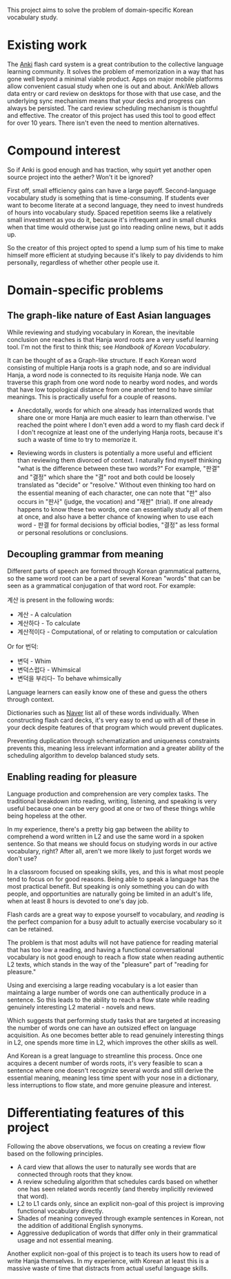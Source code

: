 This project aims to solve the problem of domain-specific Korean vocabulary study.
# Existing work
The [Anki](https://apps.ankiweb.net/) flash card system is a great contribution to the
collective language learning community. It solves the problem of memorization in a 
way that has gone well beyond a minimal viable product. Apps on major mobile platforms
allow convenient casual study when one is out and about. AnkiWeb allows data entry or
card review on desktops for those with that use case, and the underlying sync mechanism
means that your decks and progress can always be persisted. The card review scheduling 
mechanism is thoughtful and effective. The creator of this project has used this tool 
to good effect for over 10 years. There isn't even the need to mention alternatives.

# Compound interest
So if Anki is good enough and has traction, why squirt yet another open source project into
the aether? Won't it be ignored?

First off, small efficiency gains can have a large payoff. Second-language vocabulary study
is something that is time-consuming. If students ever want to become literate at a second language,
they need to invest hundreds of hours into vocabulary study. Spaced repetition seems like
a relatively small investment as you do it, because it's infrequent and in small chunks when
that time would otherwise just go into reading online news, but it adds up.

So the creator of this project opted to spend a lump sum of his time to make himself more efficient
at studying because it's likely to pay dividends to him personally, regardless of whether other
people use it.

# Domain-specific problems

## The graph-like nature of East Asian languages
While reviewing and studying vocabulary in Korean, the inevitable conclusion one reaches is that
Hanja word roots are a very useful learning tool. I'm not the first to think this; see 
*Handbook of Korean Vocabulary*.

It can be thought of as a Graph-like structure. If each Korean word consisting of multiple Hanja
roots is a graph node, and so are individual Hanja, a word node is connected to its requisite
Hanja node. We can traverse this graph from one word node to nearby word nodes, and words that
have low topological distance from one another tend to have similar meanings. This is practically
useful for a couple of reasons.

* Anecdotally, words for which one already has internalized words that share one or more Hanja are 
  much easier to learn than otherwise. I've reached the point where I don't even add a word to 
  my flash card deck if I don't recognize at least one of the underlying Hanja roots, because 
  it's such a waste of time to try to memorize it.

* Reviewing words in clusters is potentially a more useful and efficient than reviewing them divorced 
  of context. I naturally find myself thinking "what is the difference between these two words?" 
  For example, "판결" and "결정" which share the "결" root and both could be loosely translated as 
  "decide" or "resolve." Without even thinking too hard on the essential meaning of each character, 
  one can note that "판" also occurs in "판사" (judge, the vocation) and "재판" (trial). If one 
  already happens to know these two words, one can essentially study all of them at once, and also 
  have a better chance of knowing when to use each word - 판결 for formal decisions by official 
  bodies, "결정" as less formal or personal resolutions or conclusions.

## Decoupling grammar from meaning
Different parts of speech are formed through Korean grammatical patterns, so the same word root can
be a part of several Korean "words" that can be seen as a grammatical conjugation of that word root.
For example:

계산 is present in the following words:

* 계산 - A calculation
* 계산하다 - To calculate
* 계산적이다 - Computational, of or relating to computation or calculation

Or for 번덕:

* 변덕 - Whim
* 변덕스럽다 - Whimsical
* 변덕을 부리다- To behave whimsically

Language learners can easily know one of these and guess the others through context.

Dictionaries such as [Naver](https://endic.naver.com) list all of these words individually. When 
constructing flash card decks, it's very easy to end up with all of these in your deck despite
features of that program which would prevent duplicates.

Preventing duplication through schematization and uniqueness constraints prevents this, meaning less
irrelevant information and a greater ability of the scheduling algorithm to develop balanced study sets.

## Enabling reading for pleasure
Language production and comprehension are very complex tasks. The traditional breakdown into reading,
writing, listening, and  speaking is very useful because one can be very good at one or two of these things
while being hopeless at the other.

In my experience, there's a pretty big gap between the ability to comprehend a word written in L2 and
use the same word in a spoken sentence. So that means we should focus on studying words in our active
vocabulary, right? After all, aren't we more likely to just forget words we don't use?

In a classroom focused on speaking skills, yes, and this is what most people tend to focus on for good
reasons. Being able to speak a language has the most practical benefit. But speaking is only 
something you can do with people, and opportunities are naturally going be limited in an adult's life,
when at least 8 hours is devoted to one's day job.

Flash cards are a great way to expose yourself to vocabulary, and *reading* is the perfect companion for
a busy adult to actually exercise vocabulary so it can be retained.

The problem is that most adults will not have patience for reading material that has too low a reading,
and having a functional conversational vocabulary is not good enough to reach a flow state when reading
authentic L2 texts, which stands in the way of the "pleasure" part of "reading for pleasure." 

Using and exercising a large reading vocabulary is a lot easier than maintaing a large number of words
one can authentically produce in a sentence. So this leads to the ability to reach a flow state while
reading genuinely interesting L2 material - novels and news.

Which suggests that performing study tasks that are targeted at increasing the number of words one can 
have an outsized effect on language acquisition. As one becomes better able to read genuinely interesting
things in L2, one spends more time in L2, which improves the other skills as well.

And Korean is a great language to streamline this process. Once one acquires a decent number of words roots,
it's very feasible to scan a sentence where one doesn't recognize several words and still derive the
essential meaning, meaning less time spent with your nose in a dictionary, less interruptions to flow state,
and more genuine pleasure and interest.

# Differentiating features of this project
Following the above observations, we focus on creating a review flow based on the following principles.

* A card view that allows the user to naturally see words that are connected through roots that they know.
* A review scheduling algorithm that schedules cards based on whether one has seen related words recently 
  (and thereby implicitly reviewed that word).
* L2 to L1 cards only, since an explicit non-goal of this project is improving functional vocabulary
  directly.
* Shades of meaning conveyed through example sentences in Korean, not the addition of additional English 
  synonyms.
* Aggressive deduplication of words that differ only in their grammatical usage and not essential meaning.


Another explicit non-goal of this project is to teach its users how to read of write Hanja themselves. In
my experience, with Korean at least this is a massive waste of time that distracts from actual useful
language skills.
